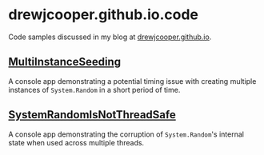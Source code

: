 # drewjcooper.github.io.code

Code samples discussed in my blog at [drewjcooper.github.io][blog-root].

## [MultiInstanceSeeding](https://github.com/drewjcooper/drewjcooper.github.io.code/tree/master/MultiInstanceSeeding)

A console app demonstrating a potential timing issue with creating multiple instances of
`System.Random` in a short period of time.

## [SystemRandomIsNotThreadSafe](https://github.com/drewjcooper/drewjcooper.github.io.code/tree/master/SystemRandomIsNotThreadSafe)

A console app demonstrating the corruption of `System.Random`'s internal state when used across
multiple threads.

[blog-root]: https://drewjcooper@github.io
